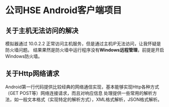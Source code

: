 # 公司HSE Android客户端项目

## 关于主机无法访问的解决
模拟器通过 10.0.2.2 正常访问主机服务，但是通过主机IP无法访问，让我怀疑是防火墙问题。
结果果然是防火墙中运行程序没有**Windows远程管理**，前提是开启Windows防火墙。

## 关于Http网络请求
Android第一行代码提供比较经典的网络通信实现，基本能够实现Http各种方式（GET POST等）网络连接请求，而且对响应信息
处理提供一些常用的解析方法，如一般文本格式（实现特定的解析方式），XML格式解析，JSON格式解析。







